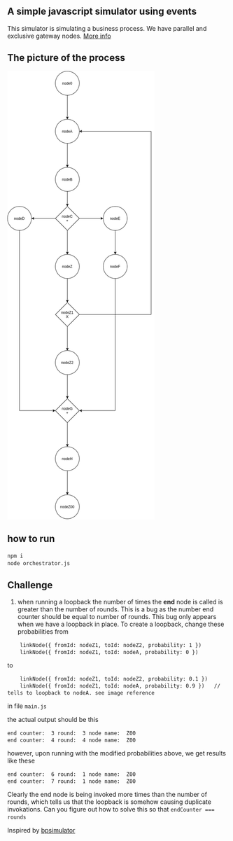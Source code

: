 ## A simple javascript simulator using events
This simulator is simulating a business process. 
We have parallel and exclusive gateway nodes. [More info](https://www.lucidchart.com/pages/bpmn-gateway-types)

## The picture of the process
![process-sample](simulator-001.png)

## how to run
`npm i` <br>
`node orchestrator.js`

## Challenge
1. when running a loopback the number of times the **end** node is called is greater than the number of rounds. This is a bug as the number end counter should be equal to number of rounds. 
This bug only appears when we have a loopback in place. 
To create a loopback, change these probabilities from
```
	linkNode({ fromId: nodeZ1, toId: nodeZ2, probability: 1 })
	linkNode({ fromId: nodeZ1, toId: nodeA, probability: 0 })
```
to 
```
	linkNode({ fromId: nodeZ1, toId: nodeZ2, probability: 0.1 })
	linkNode({ fromId: nodeZ1, toId: nodeA, probability: 0.9 })   // tells to loopback to nodeA. see image reference
```
in file `main.js`

the actual output should be this
```
end counter:  3 round:  3 node name:  Z00
end counter:  4 round:  4 node name:  Z00
```

however, upon running with the modified probabilities above, we get results like these
```
end counter:  6 round:  1 node name:  Z00
end counter:  7 round:  1 node name:  Z00
```
Clearly the end node is being invoked more times than the number of rounds, which tells us that the loopback is somehow causing duplicate invokations. 
Can you figure out how to solve this so that `endCounter === rounds`

Inspired by [bpsimulator](https://www.bpsimulator.com/run/)